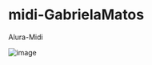 # midi-GabrielaMatos
Alura-Midi


![image](https://github.com/gabimatos81/midi-GabrielaMatos/assets/99931221/4fc7c743-f6d7-4e79-a998-374d521f2f4e)


